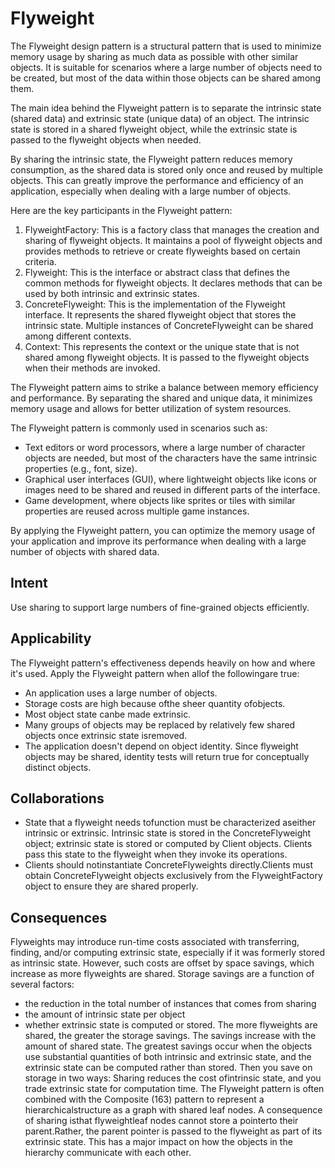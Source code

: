 # Flyweight

The Flyweight design pattern is a structural pattern that is used to minimize memory usage by sharing as much data as possible with other similar objects. It is suitable for scenarios where a large number of objects need to be created, but most of the data within those objects can be shared among them.

The main idea behind the Flyweight pattern is to separate the intrinsic state (shared data) and extrinsic state (unique data) of an object. The intrinsic state is stored in a shared flyweight object, while the extrinsic state is passed to the flyweight objects when needed.

By sharing the intrinsic state, the Flyweight pattern reduces memory consumption, as the shared data is stored only once and reused by multiple objects. This can greatly improve the performance and efficiency of an application, especially when dealing with a large number of objects.

Here are the key participants in the Flyweight pattern:
1. FlyweightFactory: This is a factory class that manages the creation and sharing of flyweight objects. It maintains a pool of flyweight objects and provides methods to retrieve or create flyweights based on certain criteria.
2. Flyweight: This is the interface or abstract class that defines the common methods for flyweight objects. It declares methods that can be used by both intrinsic and extrinsic states.
3. ConcreteFlyweight: This is the implementation of the Flyweight interface. It represents the shared flyweight object that stores the intrinsic state. Multiple instances of ConcreteFlyweight can be shared among different contexts.
4. Context: This represents the context or the unique state that is not shared among flyweight objects. It is passed to the flyweight objects when their methods are invoked.

The Flyweight pattern aims to strike a balance between memory efficiency and performance. By separating the shared and unique data, it minimizes memory usage and allows for better utilization of system resources.

The Flyweight pattern is commonly used in scenarios such as:
- Text editors or word processors, where a large number of character objects are needed, but most of the characters have the same intrinsic properties (e.g., font, size).
- Graphical user interfaces (GUI), where lightweight objects like icons or images need to be shared and reused in different parts of the interface.
- Game development, where objects like sprites or tiles with similar properties are reused across multiple game instances.

By applying the Flyweight pattern, you can optimize the memory usage of your application and improve its performance when dealing with a large number of objects with shared data.

## Intent
Use sharing to support large numbers of fine-grained objects efficiently.

## Applicability
The Flyweight pattern's effectiveness depends heavily on how and where it's
used. Apply the Flyweight pattern when allof the followingare true:
- An application uses a large number of objects.
- Storage costs are high because ofthe sheer quantity ofobjects.
- Most object state canbe made extrinsic.
- Many groups of objects may be replaced by relatively few shared objects once extrinsic state isremoved.
- The application doesn't depend on object identity. Since flyweight objects may be shared, identity tests will return true for conceptually distinct objects.

## Collaborations
- State that a flyweight needs tofunction must be characterized aseither intrinsic or extrinsic. Intrinsic state is stored in the ConcreteFlyweight object; extrinsic state is stored or computed by Client objects. Clients pass this state to the flyweight when they invoke its operations.
- Clients should notinstantiate ConcreteFlyweights directly.Clients must obtain ConcreteFlyweight objects exclusively from the FlyweightFactory object to ensure they are shared properly.

## Consequences
Flyweights may introduce run-time costs associated with transferring, finding, and/or computing extrinsic state, especially if it was formerly stored as intrinsic state. However, such costs are offset by space savings, which increase as more flyweights are shared. Storage savings are a function of several factors:
- the reduction in the total number of instances that comes from sharing
- the amount of intrinsic state per object
- whether extrinsic state is computed or stored.
The more flyweights are shared, the greater the storage savings. The savings
increase with the amount of shared state. The greatest savings occur when the
objects use substantial quantities of both intrinsic and extrinsic state, and the
extrinsic state can be computed rather than stored. Then you save on storage in
two ways: Sharing reduces the cost ofintrinsic state, and you trade extrinsic state
for computation time.
The Flyweight pattern is often combined with the Composite (163) pattern to
represent a hierarchicalstructure as a graph with shared leaf nodes. A consequence
of sharing isthat flyweightleaf nodes cannot store a pointerto their parent.Rather,
the parent pointer is passed to the flyweight as part of its extrinsic state. This has
a major impact on how the objects in the hierarchy communicate with each other.
